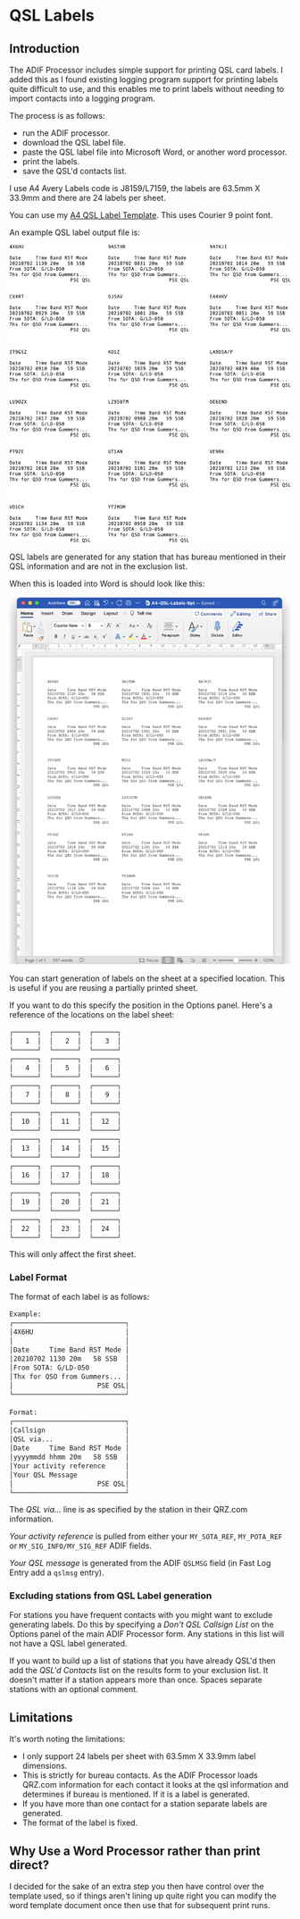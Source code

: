 # QSL Labels

## Introduction

The ADIF Processor includes simple support for printing QSL 
card labels. I added this as I found existing logging program support
for printing labels quite difficult to use, and this enables me to 
print labels without needing to import contacts into a logging program.

The process is as follows:
 
 - run the ADIF processor.
 - download the QSL label file.
 - paste the QSL label file into Microsoft Word, or another word processor.
 - print the labels.
 - save the QSL'd contacts list.

I use A4 Avery Labels code is J8159/L7159, the labels are 
63.5mm X 33.9mm and there are 24 labels per sheet.

You can use my [A4 QSL Label Template](../files/A4-QSL-Labels-9pt.docx).
This uses Courier 9 point font.

An example QSL label output file is:

![QSL Labels Sample](../images/qsl-labels.png)

QSL labels are generated for any station that has bureau mentioned in their 
QSL information and are not in the exclusion list.

When this is loaded into Word is should look like this:

![Word QSL Printing](../images/word-qsl-printing.png)

You can start generation of labels on the sheet at a specified location.
This is useful if you are reusing a partially printed sheet.

If you want to do this specify the position in the Options panel.
Here's a reference of the locations on the label sheet:

```
┌──────┐  ┌──────┐  ┌──────┐
│   1  │  │   2  │  │   3  │  
└──────┘  └──────┘  └──────┘  
┌──────┐  ┌──────┐  ┌──────┐
│   4  │  │   5  │  │   6  │  
└──────┘  └──────┘  └──────┘  
┌──────┐  ┌──────┐  ┌──────┐
│   7  │  │   8  │  │   9  │  
└──────┘  └──────┘  └──────┘  
┌──────┐  ┌──────┐  ┌──────┐
│  10  │  │  11  │  │  12  │  
└──────┘  └──────┘  └──────┘  
┌──────┐  ┌──────┐  ┌──────┐
│  13  │  │  14  │  │  15  │  
└──────┘  └──────┘  └──────┘  
┌──────┐  ┌──────┐  ┌──────┐
│  16  │  │  17  │  │  18  │  
└──────┘  └──────┘  └──────┘  
┌──────┐  ┌──────┐  ┌──────┐
│  19  │  │  20  │  │  21  │  
└──────┘  └──────┘  └──────┘  
┌──────┐  ┌──────┐  ┌──────┐
│  22  │  │  23  │  │  24  │  
└──────┘  └──────┘  └──────┘  
```

This will only affect the first sheet.
### Label Format

The format of each label is as follows:

```
Example:
┌────────────────────────────┐
│4X6HU                       │
│                            │
│Date     Time Band RST Mode │
│20210702 1130 20m   58 SSB  │
│From SOTA: G/LD-050         │
│Thx for QSO from Gummers... │
│                     PSE QSL│
└────────────────────────────┘

Format:
┌────────────────────────────┐
│Callsign                    │
│QSL via...                  │
│Date     Time Band RST Mode │
│yyyymmdd hhmm 20m   58 SSB  │
│Your activity reference     │
│Your QSL Message            │
│                     PSE QSL│
└────────────────────────────┘
```

The _QSL via..._ line is as specified by the station in
their QRZ.com information.

_Your activity reference_ is pulled from either your `MY_SOTA_REF`, `MY_POTA_REF` or 
`MY_SIG_INFO/MY_SIG_REF` ADIF fields.

_Your QSL message_ is generated from the ADIF `QSLMSG` field 
(in Fast Log Entry add a `qslmsg` entry).

### Excluding stations from QSL Label generation

For stations you have frequent contacts with you might want to exclude
generating labels. Do this by specifying a 
_Don't QSL Callsign List_ on the Options panel of the main ADIF Processor
form. Any stations in this list will not have a QSL label generated.

If you want to build up a list of stations that you have already QSL'd
then add the _QSL'd Contacts_ list on the results form to your 
exclusion list. It  doesn't matter if a station appears more than 
once. Spaces separate stations with an optional comment.

## Limitations

It's worth noting the limitations:

- I only support 24 labels per sheet with 63.5mm X 33.9mm label dimensions.
- This is strictly for bureau contacts. As the ADIF Processor loads QRZ.com information 
  for each contact it looks at the qsl information and determines if bureau
  is mentioned. If it is a label is generated.
- If you have more than one contact for a station separate labels are generated.
- The format of the label is fixed.

## Why Use a Word Processor rather than print direct?

I decided for the sake of an extra step you then have control over the template used, 
so if things aren't lining up quite right you can modify the word template
document once then use that for subsequent print runs.
